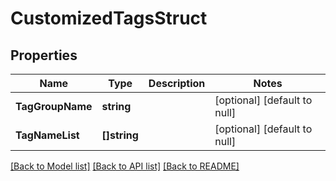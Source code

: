 # CustomizedTagsStruct

## Properties
Name | Type | Description | Notes
------------ | ------------- | ------------- | -------------
**TagGroupName** | **string** |  | [optional] [default to null]
**TagNameList** | **[]string** |  | [optional] [default to null]

[[Back to Model list]](../README.md#documentation-for-models) [[Back to API list]](../README.md#documentation-for-api-endpoints) [[Back to README]](../README.md)


